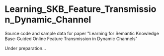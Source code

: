 # Learning_SKB_Feature_Transmission_Dynamic_Channel
Source code and sample data for paper "Learning for Semantic Knowledge Base-Guided Online Feature Transmission in Dynamic Channels"

Under preparation...
